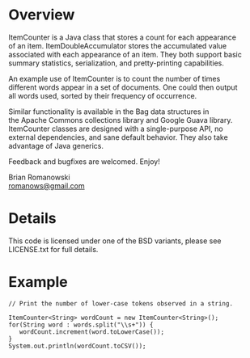# Overview
ItemCounter is a Java class that stores a count for each appearance  
of an item.  ItemDoubleAccumulator stores the accumulated value  
associated with each appearance of an item.  They both support basic   
summary statistics, serialization, and pretty-printing capabilities.   

An example use of ItemCounter is to count the number of times   
different words appear in a set of documents.  One could then output  
all words used, sorted by their frequency of occurrence.  

Similar functionality is available in the Bag data structures in    
the Apache Commons collections library and Google Guava library.  
ItemCounter classes are designed with a single-purpose API, no   
external dependencies, and sane default behavior.  They also take   
advantage of Java generics.  

Feedback and bugfixes are welcomed.  Enjoy!  

Brian Romanowski  
romanows@gmail.com  


# Details
This code is licensed under one of the BSD variants, please see   
LICENSE.txt for full details.  


# Example
    // Print the number of lower-case tokens observed in a string.

    ItemCounter<String> wordCount = new ItemCounter<String>();
    for(String word : words.split("\\s+")) {
       wordCount.increment(word.toLowerCase());
    }
    System.out.println(wordCount.toCSV());
